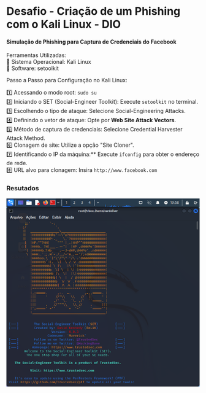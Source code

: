 # Desafio - Criação de um Phishing com o Kali Linux - DIO 

#### Simulação de Phishing para Captura de Credenciais do Facebook  

Ferramentas Utilizadas: 
<br>
🔹 Sistema Operacional: Kali Linux 
<br> 
🔹 Software: setoolkit  

Passo a Passo para Configuração no Kali Linux:

1️⃣ Acessando o modo root: `sudo su`  
2️⃣ Iniciando o SET (Social-Engineer Toolkit): Execute `setoolkit` no terminal.  
3️⃣ Escolhendo o tipo de ataque: Selecione Social-Engineering Attacks.  
4️⃣ Definindo o vetor de ataque: Opte por **Web Site Attack Vectors**.  
5️⃣ Método de captura de credenciais: Selecione Credential Harvester Attack Method.  
6️⃣ Clonagem de site: Utilize a opção "Site Cloner".  
7️⃣ Identificando o IP da máquina:** Execute `ifconfig` para obter o endereço de rede.  
8️⃣ URL alvo para clonagem: Insira `http://www.facebook.com` 

### Resutados
![Texto Alternativo](./Snapshots/VirtualBox_Kali%20Linux_30_01_2025_19_58_14.png)
